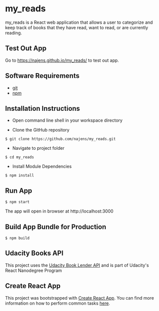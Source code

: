 # my_reads
my_reads is a React web application that allows a user to categorize and keep track of books that they have read, want to read, or are currently reading.

## Test Out App
Go to https://najens.github.io/my_reads/ to test out app.

## Software Requirements
- [git](https://git-scm.com/downloads)
- [npm](https://nodejs.org/en/download/)

## Installation Instructions
- Open command line shell in your workspace directory

- Clone the GitHub repository
```
$ git clone https://github.com/najens/my_reads.git
```

- Navigate to project folder
```
$ cd my_reads
```

- Install Module Dependencies
```
$ npm install
```

## Run App
```
$ npm start
```
The app will open in browser at http://localhost:3000

## Build App Bundle for Production
```
$ npm build
```

## Udacity Books API
This project uses the [Udacity Book Lender API](https://reactnd-books-api.udacity.com/) and is part of Udacity's React Nanodegree Program

## Create React App
This project was bootstrapped with [Create React App](https://github.com/facebookincubator/create-react-app). You can find more information on how to perform common tasks [here](https://github.com/facebookincubator/create-react-app/blob/master/packages/react-scripts/template/README.md).
